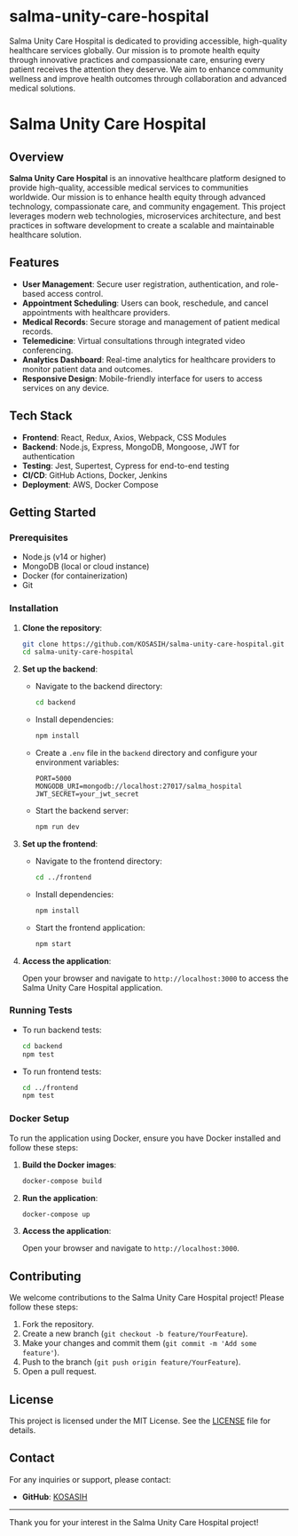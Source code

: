 # salma-unity-care-hospital
Salma Unity Care Hospital is dedicated to providing accessible, high-quality healthcare services globally. Our mission is to promote health equity through innovative practices and compassionate care, ensuring every patient receives the attention they deserve. We aim to enhance community wellness and improve health outcomes through collaboration and advanced medical solutions.

# Salma Unity Care Hospital

## Overview

**Salma Unity Care Hospital** is an innovative healthcare platform designed to provide high-quality, accessible medical services to communities worldwide. Our mission is to enhance health equity through advanced technology, compassionate care, and community engagement. This project leverages modern web technologies, microservices architecture, and best practices in software development to create a scalable and maintainable healthcare solution.

## Features

- **User Management**: Secure user registration, authentication, and role-based access control.
- **Appointment Scheduling**: Users can book, reschedule, and cancel appointments with healthcare providers.
- **Medical Records**: Secure storage and management of patient medical records.
- **Telemedicine**: Virtual consultations through integrated video conferencing.
- **Analytics Dashboard**: Real-time analytics for healthcare providers to monitor patient data and outcomes.
- **Responsive Design**: Mobile-friendly interface for users to access services on any device.

## Tech Stack

- **Frontend**: React, Redux, Axios, Webpack, CSS Modules
- **Backend**: Node.js, Express, MongoDB, Mongoose, JWT for authentication
- **Testing**: Jest, Supertest, Cypress for end-to-end testing
- **CI/CD**: GitHub Actions, Docker, Jenkins
- **Deployment**: AWS, Docker Compose

## Getting Started

### Prerequisites

- Node.js (v14 or higher)
- MongoDB (local or cloud instance)
- Docker (for containerization)
- Git

### Installation

1. **Clone the repository**:

   ```bash
   git clone https://github.com/KOSASIH/salma-unity-care-hospital.git
   cd salma-unity-care-hospital
   ```

2. **Set up the backend**:

   - Navigate to the backend directory:

     ```bash
     cd backend
     ```

   - Install dependencies:

     ```bash
     npm install
     ```

   - Create a `.env` file in the `backend` directory and configure your environment variables:

     ```plaintext
     PORT=5000
     MONGODB_URI=mongodb://localhost:27017/salma_hospital
     JWT_SECRET=your_jwt_secret
     ```

   - Start the backend server:

     ```bash
     npm run dev
     ```

3. **Set up the frontend**:

   - Navigate to the frontend directory:

     ```bash
     cd ../frontend
     ```

   - Install dependencies:

     ```bash
     npm install
     ```

   - Start the frontend application:

     ```bash
     npm start
     ```

4. **Access the application**:

   Open your browser and navigate to `http://localhost:3000` to access the Salma Unity Care Hospital application.

### Running Tests

- To run backend tests:

  ```bash
  cd backend
  npm test
  ```

- To run frontend tests:

  ```bash
  cd ../frontend
  npm test
  ```

### Docker Setup

To run the application using Docker, ensure you have Docker installed and follow these steps:

1. **Build the Docker images**:

   ```bash
   docker-compose build
   ```

2. **Run the application**:

   ```bash
   docker-compose up
   ```

3. **Access the application**:

   Open your browser and navigate to `http://localhost:3000`.

## Contributing

We welcome contributions to the Salma Unity Care Hospital project! Please follow these steps:

1. Fork the repository.
2. Create a new branch (`git checkout -b feature/YourFeature`).
3. Make your changes and commit them (`git commit -m 'Add some feature'`).
4. Push to the branch (`git push origin feature/YourFeature`).
5. Open a pull request.

## License

This project is licensed under the MIT License. See the [LICENSE](LICENSE) file for details.

## Contact

For any inquiries or support, please contact:

- **GitHub**: [KOSASIH](https://github.com/KOSASIH)

---

Thank you for your interest in the Salma Unity Care Hospital project!
